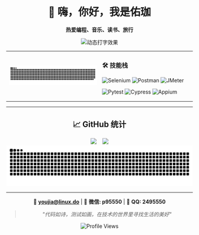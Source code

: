 <div align="center">

# 🙋 嗨，你好，我是佑珈

**热爱编程、音乐、读书、旅行**

<img src="https://readme-typing-svg.herokuapp.com?font=Fira+Code&size=22&pause=1500&color=6366F1&center=true&width=600&lines=🌊+保持热爱，奔赴山海;🏔️+心有猛虎，细嗅蔷薇;🌸+愿你历尽千帆，归来仍是少年;⭐+生活不止眼前的苟且，还有诗和远方;🎭+做自己生命的主角，而不是别人故事的配角" alt="动态打字效果">

<br>

<table border="0">
<tr>
<td width="50%" align="center">
  <!-- 选择以下任一动画效果 -->
  
  <!-- 选项1: 经典贪吃蛇动画（当前使用） -->
  <img src="https://raw.githubusercontent.com/Platane/snk/output/github-contribution-grid-snake.svg" width="300" alt="贪吃蛇动画">
  
  <!-- 选项2: 波浪动画效果 -->
  <!-- <img src="https://capsule-render.vercel.app/api?type=waving&color=gradient&height=200&section=header&text=Coding%20Life&fontSize=30&fontAlignY=35&desc=Keep%20Learning&descAlignY=55&descAlign=50" width="300" alt="波浪动画"> -->
  
  <!-- 选项3: 代码雨效果 -->
  <!-- <img src="https://media.giphy.com/media/ZVik7pBtu9dNS/giphy.gif" width="300" alt="代码雨动画"> -->
  
  <!-- 选项4: 编程猫咪动画 -->
  <!-- <img src="https://media.giphy.com/media/LmNwrBhejkK9EFP504/giphy.gif" width="300" alt="编程猫咪"> -->
  
  <!-- 选项5: 3D立体效果 -->
  <!-- <img src="https://capsule-render.vercel.app/api?type=cylinder&color=gradient&height=200&section=header&text=Developer&fontSize=40&fontColor=ffffff&animation=fadeIn" width="300" alt="3D动画"> -->
  
  <!-- 选项6: 终端命令行动画 -->
  <!-- <img src="https://media.giphy.com/media/3oKIPnAiaMCws8nOsE/giphy.gif" width="300" alt="终端动画"> -->
  
</td>
<td width="50%" align="left">
  <h3>🛠️ 技能栈</h3>
  
  ![Selenium](https://img.shields.io/badge/Selenium-43B02A?style=flat&logo=selenium&logoColor=white)
  ![Postman](https://img.shields.io/badge/Postman-FF6C37?style=flat&logo=postman&logoColor=white)
  ![JMeter](https://img.shields.io/badge/JMeter-D22128?style=flat&logo=apache&logoColor=white)
  
  ![Pytest](https://img.shields.io/badge/Pytest-FF6C37?style=flat&logo=testng&logoColor=white)
  ![Cypress](https://img.shields.io/badge/Cypress-17202C?style=flat&logo=cypress&logoColor=white)
  ![Appium](https://img.shields.io/badge/Appium-662D91?style=flat&logo=appium&logoColor=white)
  
</td>
</tr>
</table>

---

## 📈 GitHub 统计

<img height="160" src="https://github-readme-stats.vercel.app/api?username=itxaiohanglover&show_icons=true&include_all_commits=true&count_private=true&hide_border=true&bg_color=ffffff&title_color=111827&text_color=4B5563&icon_color=3B82F6">
&nbsp;&nbsp;
<img height="160" src="https://github-readme-stats.vercel.app/api/top-langs/?username=itxaiohanglover&layout=compact&hide_border=true&bg_color=ffffff&title_color=111827&text_color=4B5563">

<picture>
  <source media="(prefers-color-scheme: dark)" srcset="https://raw.githubusercontent.com/itxaiohanglover/itxaiohanglover/output/github-contribution-grid-snake-dark.svg">
  <source media="(prefers-color-scheme: light)" srcset="https://raw.githubusercontent.com/itxaiohanglover/itxaiohanglover/output/github-contribution-grid-snake.svg">
  <img alt="代码贡献图" src="https://raw.githubusercontent.com/itxaiohanglover/itxaiohanglover/output/github-contribution-grid-snake.svg">
</picture>

---

📧 **youjia@linux.do** | 💬 **微信: p95550** | 🐧 **QQ: 2495550**

> *"代码如诗，测试如画，在技术的世界里寻找生活的美好"*

![Profile Views](https://komarev.com/ghpvc/?username=itxaiohanglover&style=flat&color=3B82F6)

</div>

